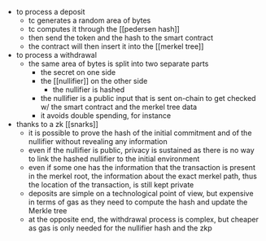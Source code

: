- to process a deposit
	- tc generates a random area of bytes
	- tc computes it through the [[pedersen hash]]
	- then send the token and the hash to the smart contract
	- the contract will then insert it into the [[merkel tree]]
- to process a withdrawal
	- the same area of bytes is split into two separate parts
		- the secret on one side
		- the [[nullifier]] on the other side
			- the nullifier is hashed
		- the nullifier is a public input that is sent on-chain to get checked w/ the smart contract and the merkel tree data
		- it avoids double spending, for instance
- thanks to a zk [[snarks]]
	- it is possible to prove the hash of the initial commitment and of the nullifier without revealing any information
	- even if the nullifier is public, privacy is sustained as there is no way to link the hashed nullifier to the initial environment
	- even if some one has the information that the transaction is present in the merkel root, the information about the exact merkel path, thus the location of the transaction, is still kept private
	- deposits are simple on a technological point of view, but expensive in terms of gas as they need to compute the hash and update the Merkle tree
	- at the opposite end, the withdrawal process is complex, but cheaper as gas is only needed for the nullifier hash and the zkp